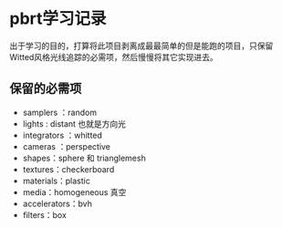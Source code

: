 pbrt学习记录
===============

出于学习的目的，打算将此项目剥离成最最简单的但是能跑的项目，只保留Witted风格光线追踪的必需项，然后慢慢将其它实现进去。

## 保留的必需项

- samplers ：random
- lights : distant 也就是方向光
- integrators ：whitted
- cameras ：perspective
- shapes：sphere 和 trianglemesh
- textures：checkerboard
- materials：plastic
- media：homogeneous 真空
- accelerators：bvh
- filters：box





